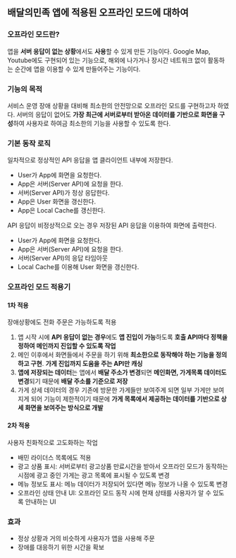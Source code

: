 ## 배달의민족 앱에 적용된 오프라인 모드에 대하여

### 오프라인 모드란?

앱을 **서버 응답이 없는 상황**에서도 **사용**할 수 있게 만든 기능이다. Google Map, Youtube에도 구현되어 있는 기능으로, 해외에 나가거나 장시간 네트워크 없이 활동하는 순간에 앱을 이용할 수 있게 만들어주는 기능이다.

### 기능의 목적

서비스 운영 장애 상황을 대비해 최소한의 안전망으로 오프라인 모드를 구현하고자 하였다. 서버의 응답이 없어도 **가장 최근에 서버로부터 받아온 데이터를 기반으로 화면을 구성**하여 사용자로 하여금 최소한의 기능을 사용할 수 있도록 한다.

### 기본 동작 로직

일차적으로 정상적인 API 응답을 앱 클라이언트 내부에 저장한다.

- User가 App에 화면을 요청한다.
- App은 서버(Server API)에 요청을 한다.
- 서버(Server API)가 정상 응답한다.
- App은 User 화면을 갱신한다.
- App은 Local Cache를 갱신한다.

API 응답이 비정상적으로 오는 경우 저장된 API 응답을 이용하여 화면에 출력한다.

- User가 App에 화면을 요청한다.
- App은 서버(Server API)에 요청을 한다.
- 서버(Server API)의 응답 타임아웃
- Local Cache를 이용해 User 화면을 갱신한다.

### 오프라인 모드 적용기

#### 1차 적용

장애상황에도 전화 주문은 가능하도록 적용

1. 앱 시작 시에 **API 응답이 없는 경우**에도 **앱 진입이 가능**하도록 **호출 API마다 정책을 정하여 메인까지 진입할 수 있도록 작업**
2. 메인 이후에서 화면들에서 주문을 하기 위해 **최소한으로 동작해야 하는 기능을 정의하고 구현**. **가게 진입까지 도움을 주는 API만 캐싱**
3. **앱에 저장되는 데이터**는 앱에서 **배달 주소가 변경**되면 **메인화면, 가게목록 데이터도 변경**되기 때문에 **배달 주소를 기준으로 저장**
4. 가게 상세 데이터의 경우 기존에 방문한 가게들만 보여주게 되면 일부 가게만 보여지게 되어 기능이 제한적이기 때문에 **가게 목록에서 제공하는 데이터를 기반으로 상세 화면을 보여주는 방식으로 개발**

#### 2차 적용

사용자 친화적으로 고도화하는 작업

- 배민 라이더스 목록에도 적용
- 광고 상품 표시:  서버로부터 광고상품 만료시간을 받아서 오프라인 모드가 동작하는 시점에 광고 중인 가게는 광고 목록에 표시될 수 있도록 변경 
- 메뉴 정보도 표시: 메뉴 데이터가 저장되어 있다면 메뉴 정보가 나올 수 있도록 변경
- 오프라인 상태 안내 UI: 오프라인 모드 동작 시에 현재 상태를 사용자가 알 수 있도록 안내하는 UI

### 효과

- 정상 상황과 거의 비슷하게 사용자가 앱을 사용해 주문
- 장애를 대응하기 위한 시간을 확보

